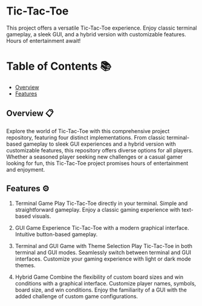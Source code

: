 # Tic-Tac-Toe
This project offers a versatile Tic-Tac-Toe experience. Enjoy classic terminal gameplay, a sleek GUI, and a hybrid version with customizable features. Hours of entertainment await!

# Table of Contents 📚

- [Overview](https://github.com/NisalWick2002/Tic-Tac-Toe?tab=readme-ov-file#overview-)
- [Features](https://github.com/NisalWick2002/Tic-Tac-Toe?tab=readme-ov-file#features-%EF%B8%8F)


## Overview 📋

Explore the world of Tic-Tac-Toe with this comprehensive project repository, featuring four distinct implementations. From classic terminal-based gameplay to sleek GUI experiences and a hybrid version with customizable features, this repository offers diverse options for all players. Whether a seasoned player seeking new challenges or a casual gamer looking for fun, this Tic-Tac-Toe project promises hours of entertainment and enjoyment.

## Features ⚙️

1. Terminal Game
Play Tic-Tac-Toe directly in your terminal.
Simple and straightforward gameplay.
Enjoy a classic gaming experience with text-based visuals.

2. GUI Game
Experience Tic-Tac-Toe with a modern graphical interface.
Intuitive button-based gameplay.

3. Terminal and GUI Game with Theme Selection
Play Tic-Tac-Toe in both terminal and GUI modes.
Seamlessly switch between terminal and GUI interfaces.
Customize your gaming experience with light or dark mode themes.

4. Hybrid Game
Combine the flexibility of custom board sizes and win conditions with a graphical interface.
Customize player names, symbols, board size, and win conditions.
Enjoy the familiarity of a GUI with the added challenge of custom game configurations.
